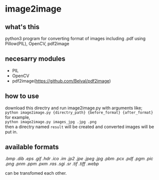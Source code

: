 # image2image
## what's this
python3 program for converting format of images including .pdf using Pillow(PIL), OpenCV, pdf2image

## necesarry modules
- PIL
- OpenCV
- pdf2image(https://github.com/Belval/pdf2image)

## how to use
download this directry and run image2image.py with arguments like;
<br>
`python image2image.py {directry_path} {before_format} {after_format}`
<br>
for example, 
<br>
`python image2image.py images_jpg .jpg .png`
<br>
then a directry named `result` will be created and converted images will be put in.

## available formats
*.bmp .dib .eps .gif .hdr .ico .im .jp2 .jpe .jpeg .jpg .pbm .pcx .pdf .pgm .pic .png .pnm .ppm .pxm .ras .sgi .sr .tif .tiff .webp*

can be transfomed each other.
